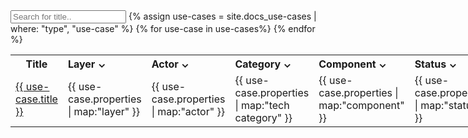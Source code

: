 <!-- markdownlint-disable MD011 -->
<style>
    .container {
        position: relative;
        max-width: 320px;
        width: 100%;
    }
    .select-btn {
        display: flex;
        cursor: pointer;
    }

    .list-items {
        position: relative;
        padding: 16px;
        box-shadow: 0 5px 10px rgba(0, 0, 0, 0.1);
        display: none;
        position: fixed;
        background-color: #fff;
        z-index: 1;
    }
    .select-btn.open ~ .list-items {
        display: block;
    }
    .list-items .item {
        display: flex;
        align-items: center;
        cursor: pointer;
    }
    .item .item-text {
        font-weight: 400;
    }
    .item .checkbox {
        display: flex;
        align-items: center;
        justify-content: center;
        height: 16px;
        width: 16px;
        border-radius: 4px;
        margin-right: 12px;
        border: 1.5px solid #c0c0c0;
        transition: all 0.3s ease-in-out;
    }
    .item.checked .checkbox {
        background-color: #0092ca;
        border-color: #0092ca;
    }
</style>
<script>
    function searchByName() {
        // Declare variables
        var input, filter, table, tr, td, i, txtValue;
        input = document.getElementById("searchByNameInput");
        filter = input.value.toUpperCase();
        table = document.getElementById("myTable");
        tr = table.getElementsByTagName("tr");

        // Loop through all table rows, and hide those who don't match the search query
        for (i = 0; i < tr.length; i++) {
            td = tr[i].getElementsByTagName("td")[0];
            if (td) {
                txtValue = td.textContent || td.innerText;
                if (txtValue.toUpperCase().indexOf(filter) > -1) {
                    tr[i].style.display = "";
                } else {
                    tr[i].style.display = "none";
                }
            }
        }
    }
    function filter(input) {
        // Declare variables
        var table, tr, td, i, txtValue;
        table = document.getElementById("myTable");
        tr = table.getElementsByTagName("tr");

        // Loop through all table rows, and hide those who don't match the search query
        for (i = 0; i < tr.length; i++) {
            for (const [key, column] of Object.entries(input)) {
                td = tr[i].getElementsByTagName("td")[key];
                if (td) {
                    txtValue = td.textContent || td.innerText;
                    // Loop through all columns

                    if (column.includes(txtValue)) {
                        tr[i].style.display = "";
                    } else {
                        tr[i].style.display = "none";
                        break;
                    }
                }
            }
        }
    }
</script>

<input type="text" id="searchByNameInput" onkeyup="searchByName()" placeholder="Search for title.." />
{% assign use-cases = site.docs_use-cases | where: "type", "use-case" %}
<table id="myTable" style="width: 100%; display: table">
    <tr>
        <th style="width: 20%">Title</th>
        <th style="width: 20%">
            <div class="container">
                <div class="select-btn">Layer ⌄</div>
                <ul class="list-items" id="layer"></ul>
            </div>
        </th>
        <th style="width: 15%">
            <div class="container">
                <div class="select-btn">Actor ⌄</div>
                <ul class="list-items" id="actor">
                    <li class="item checked"></li>
                </ul>
            </div>
        </th>
        <th style="width: 15%">
            <div class="container">
                <div class="select-btn">Category ⌄</div>
                <ul class="list-items" id="category"></ul>
            </div>
        </th>
        <th style="width: 15%">
            <div class="container">
                <div class="select-btn">Component ⌄</div>
                <ul class="list-items" id="component"></ul>
            </div>
        </th>
        <th style="width: 10%">
            <div class="container">
                <div class="select-btn">Status ⌄</div>
                <ul class="list-items" id="status"></ul>
            </div>
        </th>
    </tr>
    {% for use-case in use-cases%}
    <tr>
        <td>
            <a href="{{ use-case.url }}"> {{ use-case.title }} </a>
        </td>
        <td class="layer-list">{{ use-case.properties | map:"layer" }}</td>
        <td class="actor-list">{{ use-case.properties | map:"actor" }}</td>
        <td class="category-list">{{ use-case.properties | map:"tech category" }}</td>
        <td class="component-list">{{ use-case.properties | map:"component" }}</td>
        <td class="status-list">{{ use-case.properties | map:"status" }}</td>
    </tr>
    {% endfor %}

</table>
<script>
    const columns = ["layer", "actor", "category", "component", "status"];
    columns.forEach((element_id) => {
        const used_elements = [];
        var ul = document.getElementById(element_id);
        var category_list = document.getElementsByClassName(element_id + "-list");
        for (let i = 0; i < category_list.length; i++) {
            if (!used_elements.includes(category_list[i].innerHTML)) {
                used_elements.push(category_list[i].innerHTML);
                var li = document.createElement("li");
                li.classList.add("item");
                li.classList.add("checked");
                var checkbox = document.createElement("SPAN");
                checkbox.classList.add("checkbox");
                var text = document.createElement("SPAN");
                text.classList.add("item-text");
                text.textContent = category_list[i].innerHTML;
                li.appendChild(checkbox);
                li.appendChild(text);
                ul.appendChild(li);
            }
        }
    });
</script>
<script>
    const selectBtns = document.querySelectorAll(".select-btn"),
        items = document.querySelectorAll(".item");
    selectBtns.forEach((selectBtn) => {
        selectBtn.addEventListener("click", () => {
            selectBtn.classList.toggle("open");
        });
    });
    items.forEach((item) => {
        item.addEventListener("click", () => {
            item.classList.toggle("checked");
            let checked = document.querySelectorAll(".checked");
            var elements = new Array();
            elements[1] = new Array();
            elements[2] = new Array();
            elements[3] = new Array();
            elements[4] = new Array();
            elements[5] = new Array();
            checked.forEach((element) => {
                elements[element.parentElement.parentElement.parentElement.cellIndex].push(element.innerText.replace(/[\n\r]+|[\s]{2,}/g, ""));
            });
            filter(elements);
        });
    });
</script>
